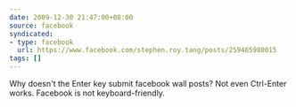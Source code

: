 ```yaml
---
date: 2009-12-30 21:47:00+08:00
source: facebook
syndicated:
- type: facebook
  url: https://www.facebook.com/stephen.roy.tang/posts/259465980015
tags: []
---
```


Why doesn't the Enter key submit facebook wall posts? Not even Ctrl-Enter works. Facebook is not keyboard-friendly.